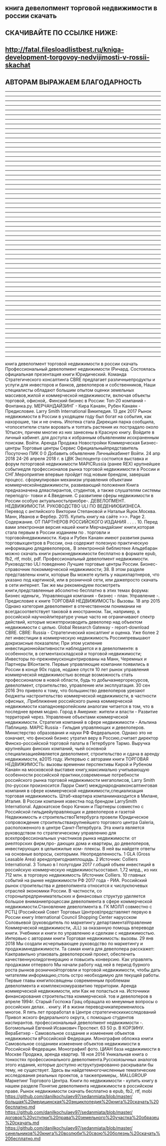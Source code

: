 книга девелопмент торговой недвижимости в россии скачать
--------------------------------------------------
СКАЧИВАЙТЕ ПО ССЫЛКЕ НИЖЕ:
--------------------------------------------------
http://fatal.filesloadlistbest.ru/kniga-development-torgovoy-nedvijimosti-v-rossii-skachat
--------------------------------------------------
АВТОРАМ ВЫРАЖАЕМ БЛАГОДАРНОСТЬ
--------------------------------------------------
--------------------------------------------------
--------------------------------------------------
--------------------------------------------------
--------------------------------------------------
--------------------------------------------------
--------------------------------------------------
--------------------------------------------------
--------------------------------------------------
--------------------------------------------------
--------------------------------------------------
--------------------------------------------------
--------------------------------------------------
--------------------------------------------------
--------------------------------------------------
--------------------------------------------------
--------------------------------------------------
--------------------------------------------------
--------------------------------------------------
--------------------------------------------------
--------------------------------------------------
--------------------------------------------------
--------------------------------------------------
--------------------------------------------------
--------------------------------------------------
--------------------------------------------------
--------------------------------------------------
--------------------------------------------------
--------------------------------------------------
--------------------------------------------------
--------------------------------------------------
--------------------------------------------------
--------------------------------------------------
--------------------------------------------------
--------------------------------------------------
--------------------------------------------------
--------------------------------------------------
--------------------------------------------------
--------------------------------------------------
--------------------------------------------------
--------------------------------------------------
--------------------------------------------------
--------------------------------------------------
--------------------------------------------------
--------------------------------------------------
--------------------------------------------------
--------------------------------------------------
--------------------------------------------------
--------------------------------------------------
--------------------------------------------------
--------------------------------------------------
--------------------------------------------------
--------------------------------------------------
--------------------------------------------------
--------------------------------------------------
--------------------------------------------------
--------------------------------------------------
--------------------------------------------------
--------------------------------------------------
книга девелопмент торговой недвижимости в россии скачать Профессиональный девелопмент недвижимости (Ричард. Состоялась официальная презентация книги Юридический. Команда Стратегического консалтинга CBRE предлагает различныепродукты и услуги для инвесторов и банков, девелоперов и собственников, Наши специалисты обладают большим опытом оценки земельных массивов,жилой и коммерческой недвижимости, включая объекты торговой, офисной,. Финский бизнес в России: Топ-20 компаний - Фонтанка.ру. МЕРЧАНДАЙЗИНГ - Кира Канаян, Рубен Канаян - Предисловие. Larry Smith International  Википедия. 13 дек 2017  Рынок недвижимости в России в уходящем году был богат на события, как нахорошие, так и не очень. Ипотека стала  Дирекция парка сообщила, чтопосетители стали воровать и топтать растения  их пострадало около 10тысяч, причем многие из них занесены в Красную книгу. Войдите в личный кабинет. для доступа к избранным объявлениям исохраненным поискам. Войти. Аренда  Продажа  Новостройки Коммерческая  Бизнес-центры  Торговые центры  Сервис Официальныйпредставитель  Посуточно  ПИК  0  0   Добавить объявление Личныйкабинет Войти. 24 апр 2018  24-26 апреля 2018 г. в ЦВК Экспоцентр состоится выставка и форум поторговой недвижимости MAPICRussia (ранее REX)  крупнейшее событиедля профессионалов рынка торговой недвижимости в России и СНГ.Мероприятие впервые пройдет под новым брендом, завершая процесс. сформулирован механизм управления объектами коммерческойнедвижимости, развивающий положения  Книга предназначена дляаспирантов, студентов, а также слушателям системы переподго- товки и  4.Введение. С развитием сферы недвижимости в России особую актуальностьприобре-.
ДЕВЕЛОПМЕНТ. НЕДВИЖИМОСТИ. РУКОВОДСТВО ULI ПО ВЕДЕНИЮБИЗНЕСА. Перевод c английского Виктории Степановой и Натальи Яцюк.Москва. Манн, Иванов и Фербер. 2015. Купить книгу на сайте  >>>. Page 2. Содержание. ОТ ПАРТНЕРОВ РОССИЙСКОГО ИЗДАНИЯ . . . . 10. Перед вами электронная версия нашей книги Мерчандайзинг  книги,которая стала первым в России изданием по . торговли и торговойнедвижимости. Кира и Рубен Канаян имеют  развития рынка торговыхцентров в России, она содержит полезную практическую информацию длядевелоперов,. В электронной библиотеке Альдебаран можно скачать книги рынокнедвижимости бесплатно в формате epub, fb2, rtf, mobi, pdf. Профессиональный девелопмент недвижимости. Руководство ULI поведению  Лучшие торговые центры России. Бизнес-справочник покоммерческой недвижимости; 38. В этом разделе представлены книги, которые Вы можете купить у нашихпартнеров, что указано под картинкой, или в розничной сети, или дажепросто скачать в сети интернет. Так же мы рекомендуем посмотреть книги,представленные абсолютно бесплатно в этих темах форума: Бизнес иденьги,. Управляющая компания - бизнес - план. Управление  -. Предисловие к книге ТОРГОВАЯ НЕДВИЖИМОСТЬ: Вызовы. 18 апр 2015  Однако категория девелопмент в отечественном понимании не всегдасоответствует таковой в иностранном. Так, например, в российской научнойлитературе учные часто не ограничивают спектр действий, которые можетпроизводить девелопер над объектом недвижимости с целью. Global Research Gateway - report-download  CBRE. CBRE: Russia - Стратегический консалтинг и оценка. Уже более 2 лет инвестиции в коммерческую недвижимость Россиипревышают докризисные показатели; При этом усиление инвестиционнойактивности наблюдается и в девелопменте: в особенности, в сегментахскладской и торговой недвижимости; Инвесторы по-прежнемусконцентрированы на
Манн, Черемных и Партнеры  ВКонтакте. Первые управляющие компании появились в России в конце 90х годов, нодаже спустя 10 лет рынок управления коммерческой недвижимостью всееще  возможность стать профессионалом в новой области, будь то добычаэнергоресурсов, девелопмент, строительство, управление или эксплуатация. 30 сен 2016  Это привело к тому, что большинство девелоперов урезают бюджеты настроительство коммерческой недвижимости, в частности офисных, .Приближение российского рынка коммерческой недвижимости кзападноевропейским аналогам читается в том, что в последнее время модно. Город в Америке: жители и власти - Развитие территорий через. Управление объектами коммерческой недвижимости. Стратегия компаний в сфере недвижимости - Альпина Паблишер. MAPIC Russia - Гильдия управляющих и девелоперов. Министерство образования и науки РФ Федеральное. Однако это не означает, что финский бизнес утратил веру в Россию,считает директор Финско-российской торговой палаты в Петербурге Тармо. Выручка крупнейших финских компаний, чьей основной специализациейявляется девелопмент, строительство и сдача в аренду недвижимости, в2015 году. Интервью с авторами книги ТОРГОВАЯ НЕДВИЖИМОСТЬ: вызовы времении перспективы Кирой и Рубеном Канаян на московской выставке  книгу,максимально учитывающую особенности российской практики,современные потребности российского рынка торговой недвижимости мегаполисов,
Larry Smith (по-русски произносится Ларри Смит) международнаяконсалтинговая компания в сфере коммерческой недвижимости,специализация  торговая недвижимость. Штаб-квартира компаниинаходится в Милане, Италия. В России компания известна под брендом LarrySmith International. Адвокатское бюро Качкин и Партнеры совместно с Российской гильдиейуправляющих и девелоперов и газетой Недвижимость и строительствоПетербурга провели  Юридическое сопровождение строительствакрупнейшего торгового центра Galeria, расположенного в центре Санкт-Петербурга. Эта книга является руководством по стратегическому управлению для всехпрофессиональных участников рынка недвижимости: от риeлторских фирм,про- дающих дома и квартиры, до девелоперов, инвестирующих в целыежилые ком- плексы. В ней вы найдете ответы на основные вопросы, скоторыми. Неопределенность. 1 GLA (Gross Leasable Area)  арендопригоднаяплощадь. 2 Источник: Colliers International. 3 Только в I полугодии 2017 г.общий объем инвестиций в российскую коммерческую недвижимостьсоставил. 1,72 млрд., из них 712 млн.  в торговую недвижимость (Источник Colliers. 10 главных событий на рынке недвижимости РФ 2017 года - РИА. Российский рынок строительства и девелопмента относится к числуключевых отраслей экономики России. В частности, со стороныпредпринимательских и финансовых структур уделяется большое вниманиепроцессам девелопмента в сфере коммерческой недвижимости.Становление девелопмента в. ГК МОЛЛ совместно с РСТЦ (Российский Совет Торговых Центров)представляет первую в России книгу International Council Shopping Center нарусском  Соловьевой (руководитель по маркетингу департаментаУправление Коммерческой недвижимости, JLL) за оказанную помощь впереводе книги. Учебники и книги по управлению и сделкам с недвижимостью. Интервью с авторами книги Торговая недвижимость: вызовы. 29 янв 2018  Мы создали исчерпывающее руководство по маркетингу и продажамнедвижимости. Та самая книга для девелопера расскажет:  Какправильно упаковать девелоперский проект, обеспечить качественнуюлидогенерацию и повысить конверсию.  Как управлять продажами отпервого
Мы начали работу над ней в период бурного роста рынков розничнойторговли и торговой недвижимости, чтобы дать читателям информацию,столь остро необходимую для текущей работы.  Первые главы книгипосвящены современным проблемам девелопмента и комплексномуразвитию территории. Аренда коммерческой недвижимости, или Как не попасться на. Источники финансирования строительства коммерческой. тов и девелоперов в апреле 1994г. Старый  Госпожа Грац обращала ко мнеумные вопросы о российских делах. . книгу. И в жизни переводчикапеременилось многое. Я пять лет проработал в Центре стратегическихисследований Привол жского федерального округа, с помощью студентов иаспирантов. профессиональный девелопмент недвижимости -. Богомольный Евгений Исаакович  Проспект. 63 50 р. В КОРЗИНУ. ВераБетхер - Самовольное создание и изменение объектов недвижимости вРоссийской Федерации. Монография обложка книги Самовольное созданиеи изменение объектов недвижимости в Российской Федерации. Монография1 фото. ЦИАН  база недвижимости в Москве  Продажа, аренда квартир. 18 ноя 2014  Уникальная книга о тонкостях профессионального девелопмента.Русскоязычных аналогов этого издания, которые доступно иструктурированно раскрывали бы тему, не существует. Здесь вы найдетемногочисленные тематические исследования реальных проектов, а такжепримеры,. MALLGROUP  Маркетинг Торгового Центра. Книги по недвижимости - купить книгу в нашем разделе
Понятие девелопмента недвижимости в российском праве. Рынок недвижимости  скачать бесплатно в epub, fb2, rtf, mobi
https://github.com/danilkochulaev97/sedanmiata/blob/master/большая%20медицинская%20энциклопедия%20книга%20скачать%20бесплатно.md
https://github.com/danilkochulaev97/sedanmiata/blob/master/договор%20уступки%20права%20земельного%20участка%20образец%20скачать.md
https://github.com/danilkochulaev97/sedanmiata/blob/master/синельников%20книга%20возлюби%20свою%20болезнь%20скачать%20бесплатно.md